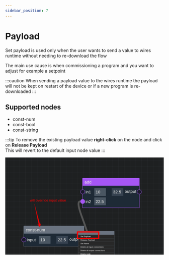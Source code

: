 ```yaml
---
sidebar_position: 7
---
```


# Payload
Set payload is used only when the user wants to send a value to wires runtime without needing to re-download the flow

The main use cause is when commissioning a program and you want to adjust for example a setpoint


:::caution
When sending a payload value to the wires runtime the payload will not be kept on restart of the device or if a new program is re-downloaded 
:::

## Supported nodes

- const-num
- const-bool
- const-string


:::tip
To remove the existing payload value **right-click** on the node and click on **Release Payload** <br/>
This will revert to the default input node value
:::

![set-payload.png](img/set-payload.png)